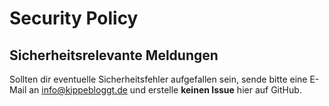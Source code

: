 # Security Policy

## Sicherheitsrelevante Meldungen
Sollten dir eventuelle Sicherheitsfehler aufgefallen sein, sende bitte eine E-Mail an [info@kippebloggt.de](mailto:info@kippebloggt.de) und erstelle **keinen Issue** hier auf GitHub.
